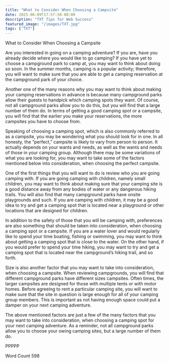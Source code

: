 ```yaml
---
title: "What to Consider When Choosing a Campsite"
date: 2025-06-09T17:57:58-08:00
description: "TXT Tips for Web Success"
featured_image: "/images/TXT.jpg"
tags: ["TXT"]
---
```


What to Consider When Choosing a Campsite

Are you interested in going on a camping adventure?  If you are, have you already decide where you would like to go camping?  If you have yet to choose a campground park to camp at, you may want to think about doing so soon. In the summer months, camping is a popular activity; therefore, you will want to make sure that you are able to get a camping reservation at the campground park of your choice.

Another one of the many reasons why you may want to think about making your camping reservations in advance is because many campground parks allow their guests to handpick which camping spots they want.  Of course, not all campground parks allow you to do this, but you will find that a large number of them do.  In terms of getting a good camping spot or a campsite, you will find that the earlier you make your reservations, the more campsites you have to choose from.

Speaking of choosing a camping spot, which is also commonly referred to as a campsite, you may be wondering what you should look for in one.  In all honesty, the “perfect,” campsite is likely to vary from person to person.  It actually depends on your wants and needs, as well as the wants and needs of those in your camping group. Although there may be some variations of what you are looking for, you may want to take some of the factors mentioned below into consideration, when choosing the perfect campsite.

One of the first things that you will want to do is review who you are going camping with.  If you are going camping with children, namely small children, you may want to think about making sure that your camping site is a good distance away from any bodies of water or any dangerous hiking trails.  You will also find that many campground parks have onsite playgrounds and such. If you are camping with children, it may be a good idea to try and get a camping spot that is located near a playground or other locations that are designed for children.

In addition to the safety of those that you will be camping with, preferences are also something that should be taken into consideration, when choosing a camping spot or a campsite.  If you are a water lover and would regularly like to spend your time boating, fishing or swimming, you may want to think about getting a camping spot that is close to the water. On the other hand, if you would prefer to spend your time hiking, you may want to try and get a camping spot that is located near the campground’s hiking trail, and so forth.  

Size is also another factor that you may want to take into consideration, when choosing a campsite.  When reviewing campgrounds, you will find that different campground parks have different sizes campsites.  Often times, the larger campsites are designed for those with multiple tents or with motor homes. Before agreeing to rent a particular camping site, you will want to make sure that the site in question is large enough for all of your camping group members.  This is important as not having enough space could put a damper on your next camping adventure.

The above mentioned factors are just a few of the many factors that you may want to take into consideration, when choosing a camping spot for your next camping adventure.  As a reminder, not all campground parks allow you to choose your owing camping sites, but a large number of them do.

PPPPP

Word Count 598

